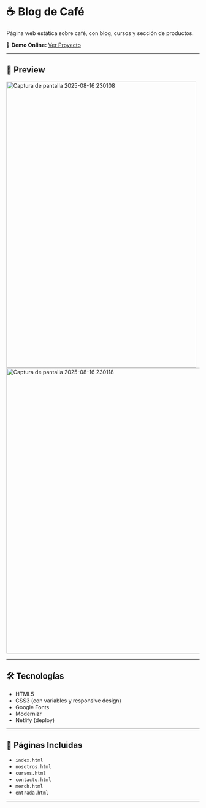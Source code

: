 # ☕ Blog de Café

Página web estática sobre café, con blog, cursos y sección de productos.

🚀 **Demo Online:** [Ver Proyecto](https://proy-cafe.netlify.app/)

---

## 📸 Preview
<img width="495" height="747" alt="Captura de pantalla 2025-08-16 230108" src="https://github.com/user-attachments/assets/60edef83-3aa3-4697-9ea0-088ae2a25928" />
<img width="1893" height="745" alt="Captura de pantalla 2025-08-16 230118" src="https://github.com/user-attachments/assets/bad6fb15-1354-439c-88e3-6a901e38f11f" />

---

## 🛠️ Tecnologías
- HTML5
- CSS3 (con variables y responsive design)
- Google Fonts
- Modernizr
- Netlify (deploy)

---

## 📂 Páginas Incluidas
- `index.html`
- `nosotros.html`
- `cursos.html`
- `contacto.html`
- `merch.html`
- `entrada.html`

---

